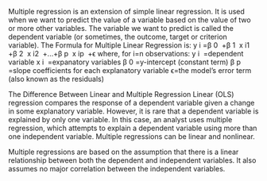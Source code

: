 Multiple regression is an extension of simple linear regression. It is used when we want to predict the value of a variable based on the value of two or more other variables. The variable we want to predict is called the dependent variable (or sometimes, the outcome, target or criterion variable).
The Formula for Multiple Linear Regression is:
y 
i
​	 =β 
0
​	 +β 
1
​	 x 
i1
​	 +β 
2
​	 x 
i2
​	 +...+β 
p
​	 x 
ip
​	 +ϵ
where, for i=n observations:
y 
i
​	 =dependent variable
x 
i
​	 =expanatory variables
β 
0
​	 =y-intercept (constant term)
β 
p
​	 =slope coefficients for each explanatory variable
ϵ=the model’s error term (also known as the residuals)
​	

The Difference Between Linear and Multiple Regression
Linear (OLS) regression compares the response of a dependent variable given a change in some explanatory variable. However, it is rare that a dependent variable is explained by only one variable. In this case, an analyst uses multiple regression, which attempts to explain a dependent variable using more than one independent variable. Multiple regressions can be linear and nonlinear.

Multiple regressions are based on the assumption that there is a linear relationship between both the dependent and independent variables. It also assumes no major correlation between the independent variables.
